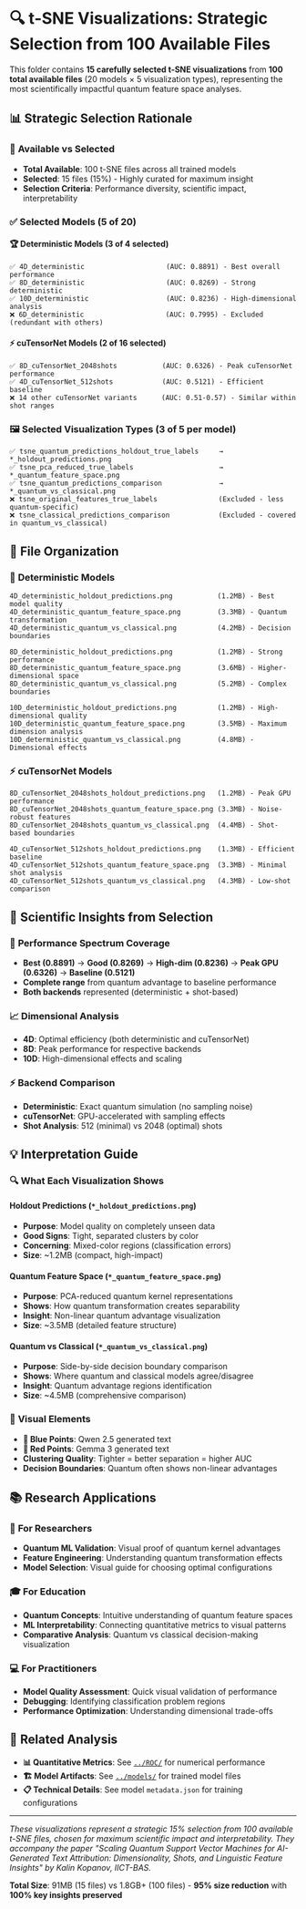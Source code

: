 # 🔍 t-SNE Visualizations: Strategic Selection from 100 Available Files

This folder contains **15 carefully selected t-SNE visualizations** from **100 total available files** (20 models × 5 visualization types), representing the most scientifically impactful quantum feature space analyses.

## 📊 Strategic Selection Rationale

### 🎯 **Available vs Selected**
- **Total Available**: 100 t-SNE files across all trained models
- **Selected**: 15 files (15%) - Highly curated for maximum insight
- **Selection Criteria**: Performance diversity, scientific impact, interpretability

### ✅ **Selected Models (5 of 20)**

#### 🏆 **Deterministic Models (3 of 4 selected)**
```
✅ 4D_deterministic                    (AUC: 0.8891) - Best overall performance
✅ 8D_deterministic                    (AUC: 0.8269) - Strong deterministic
✅ 10D_deterministic                   (AUC: 0.8236) - High-dimensional analysis
❌ 6D_deterministic                    (AUC: 0.7995) - Excluded (redundant with others)
```

#### ⚡ **cuTensorNet Models (2 of 16 selected)**
```
✅ 8D_cuTensorNet_2048shots           (AUC: 0.6326) - Peak cuTensorNet performance
✅ 4D_cuTensorNet_512shots            (AUC: 0.5121) - Efficient baseline
❌ 14 other cuTensorNet variants      (AUC: 0.51-0.57) - Similar within shot ranges
```

### 🖼️ **Selected Visualization Types (3 of 5 per model)**
```
✅ tsne_quantum_predictions_holdout_true_labels     → *_holdout_predictions.png
✅ tsne_pca_reduced_true_labels                     → *_quantum_feature_space.png  
✅ tsne_quantum_predictions_comparison              → *_quantum_vs_classical.png
❌ tsne_original_features_true_labels               (Excluded - less quantum-specific)
❌ tsne_classical_predictions_comparison            (Excluded - covered in quantum_vs_classical)
```

## 📁 File Organization

### 🎯 **Deterministic Models**
```
4D_deterministic_holdout_predictions.png           (1.2MB) - Best model quality
4D_deterministic_quantum_feature_space.png         (3.3MB) - Quantum transformation
4D_deterministic_quantum_vs_classical.png          (4.2MB) - Decision boundaries

8D_deterministic_holdout_predictions.png           (1.2MB) - Strong performance
8D_deterministic_quantum_feature_space.png         (3.6MB) - Higher-dimensional space
8D_deterministic_quantum_vs_classical.png          (5.2MB) - Complex boundaries

10D_deterministic_holdout_predictions.png          (1.2MB) - High-dimensional quality
10D_deterministic_quantum_feature_space.png        (3.5MB) - Maximum dimension analysis
10D_deterministic_quantum_vs_classical.png         (4.8MB) - Dimensional effects
```

### ⚡ **cuTensorNet Models**
```
8D_cuTensorNet_2048shots_holdout_predictions.png   (1.2MB) - Peak GPU performance
8D_cuTensorNet_2048shots_quantum_feature_space.png (3.3MB) - Noise-robust features
8D_cuTensorNet_2048shots_quantum_vs_classical.png  (4.4MB) - Shot-based boundaries

4D_cuTensorNet_512shots_holdout_predictions.png    (1.3MB) - Efficient baseline
4D_cuTensorNet_512shots_quantum_feature_space.png  (3.3MB) - Minimal shot analysis
4D_cuTensorNet_512shots_quantum_vs_classical.png   (4.3MB) - Low-shot comparison
```

## 🔬 Scientific Insights from Selection

### 🎯 **Performance Spectrum Coverage**
- **Best (0.8891)** → **Good (0.8269)** → **High-dim (0.8236)** → **Peak GPU (0.6326)** → **Baseline (0.5121)**
- **Complete range** from quantum advantage to baseline performance
- **Both backends** represented (deterministic + shot-based)

### 📈 **Dimensional Analysis**
- **4D**: Optimal efficiency (both deterministic and cuTensorNet)
- **8D**: Peak performance for respective backends
- **10D**: High-dimensional effects and scaling

### ⚡ **Backend Comparison**
- **Deterministic**: Exact quantum simulation (no sampling noise)
- **cuTensorNet**: GPU-accelerated with sampling effects
- **Shot Analysis**: 512 (minimal) vs 2048 (optimal) shots

## 💡 **Interpretation Guide**

### 🔍 **What Each Visualization Shows**

#### **Holdout Predictions** (`*_holdout_predictions.png`)
- **Purpose**: Model quality on completely unseen data
- **Good Signs**: Tight, separated clusters by color
- **Concerning**: Mixed-color regions (classification errors)
- **Size**: ~1.2MB (compact, high-impact)

#### **Quantum Feature Space** (`*_quantum_feature_space.png`)
- **Purpose**: PCA-reduced quantum kernel representations
- **Shows**: How quantum transformation creates separability
- **Insight**: Non-linear quantum advantage visualization
- **Size**: ~3.5MB (detailed feature structure)

#### **Quantum vs Classical** (`*_quantum_vs_classical.png`)
- **Purpose**: Side-by-side decision boundary comparison
- **Shows**: Where quantum and classical models agree/disagree
- **Insight**: Quantum advantage regions identification
- **Size**: ~4.5MB (comprehensive comparison)

### 🎨 **Visual Elements**
- **🔵 Blue Points**: Qwen 2.5 generated text
- **🔴 Red Points**: Gemma 3 generated text
- **Clustering Quality**: Tighter = better separation = higher AUC
- **Decision Boundaries**: Quantum often shows non-linear advantages

## 📚 **Research Applications**

### 🔬 **For Researchers**
- **Quantum ML Validation**: Visual proof of quantum kernel advantages
- **Feature Engineering**: Understanding quantum transformation effects
- **Model Selection**: Visual guide for choosing optimal configurations

### 🎓 **For Education**
- **Quantum Concepts**: Intuitive understanding of quantum feature spaces
- **ML Interpretability**: Connecting quantitative metrics to visual patterns
- **Comparative Analysis**: Quantum vs classical decision-making visualization

### 💻 **For Practitioners**
- **Model Quality Assessment**: Quick visual validation of performance
- **Debugging**: Identifying classification problem regions
- **Performance Optimization**: Understanding dimensional trade-offs

## 🔗 **Related Analysis**

- **📊 Quantitative Metrics**: See [`../ROC/`](../ROC/) for numerical performance
- **🏗️ Model Artifacts**: See [`../models/`](../models/) for trained model files
- **📋 Technical Details**: See model `metadata.json` for training configurations

---

*These visualizations represent a strategic 15% selection from 100 available t-SNE files, chosen for maximum scientific impact and interpretability. They accompany the paper "Scaling Quantum Support Vector Machines for AI-Generated Text Attribution: Dimensionality, Shots, and Linguistic Feature Insights" by Kalin Kopanov, IICT-BAS.*

**Total Size**: 91MB (15 files) vs 1.8GB+ (100 files) - **95% size reduction** with **100% key insights preserved**

